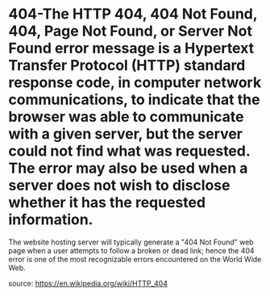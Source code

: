 # 404-The HTTP 404, 404 Not Found, 404, Page Not Found, or Server Not Found error message is a Hypertext Transfer Protocol (HTTP) standard response code, in computer network communications, to indicate that the browser was able to communicate with a given server, but the server could not find what was requested. The error may also be used when a server does not wish to disclose whether it has the requested information.
The website hosting server will typically generate a "404 Not Found" web page when a user attempts to follow a broken or dead link; hence the 404 error is one of the most recognizable errors encountered on the World Wide Web.

source: https://en.wikipedia.org/wiki/HTTP_404
